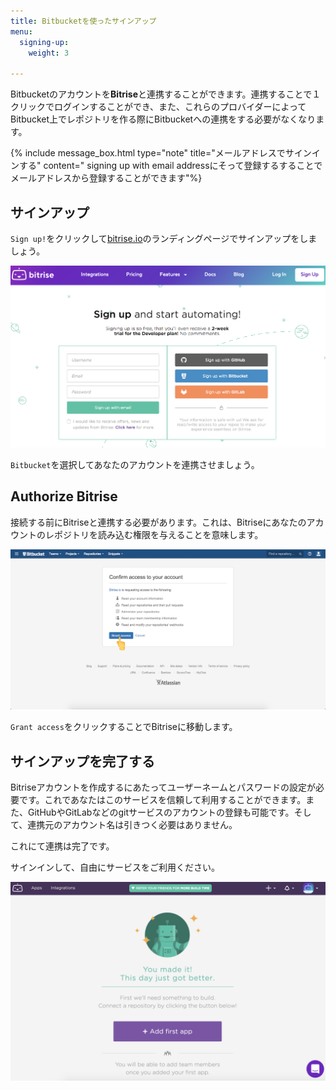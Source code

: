 ```yaml
---
title: Bitbucketを使ったサインアップ
menu:
  signing-up:
    weight: 3

---
```

Bitbucketのアカウントを**Bitrise**と連携することができます。連携することで１クリックでログインすることができ、また、これらのプロバイダーによってBitbucket上でレポジトリを作る際にBitbucketへの連携をする必要がなくなります。

{% include message_box.html type="note" title="メールアドレスでサインインする" content=" signing up with email addressにそって登録するすることでメールアドレスから登録することができます"%}

## サインアップ

`Sign up!`をクリックして[bitrise.io](https://bitrise.io)のランディングページでサインアップをしましょう。

![Screenshot](/img/signing-up/sign-up-bitrise.png)

`Bitbucket`を選択してあなたのアカウントを連携させましょう。

## Authorize Bitrise

接続する前にBitriseと連携する必要があります。これは、Bitriseにあなたのアカウントのレポジトリを読み込む権限を与えることを意味します。

![Screenshot](/img/signing-up/bitrise_authorization.png)

`Grant access`をクリックすることでBitriseに移動します。

## サインアップを完了する

Bitriseアカウントを作成するにあたってユーザーネームとパスワードの設定が必要です。これであなたはこのサービスを信頼して利用することができます。また、GitHubやGitLabなどのgitサービスのアカウントの登録も可能です。そして、連携元のアカウント名は引きつく必要はありません。

これにて連携は完了です。

サインインして、自由にサービスをご利用ください。

![Screenshot](/img/signing-up/signup_success.png)